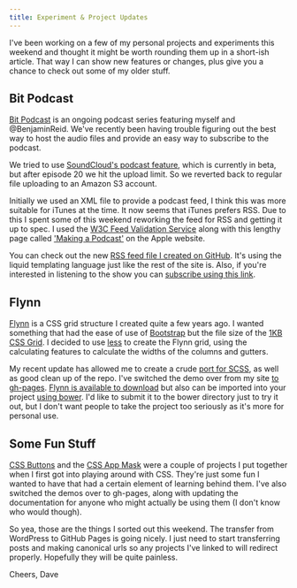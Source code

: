 ```yaml
---
title: Experiment & Project Updates
---
```


I've been working on a few of my personal projects and experiments this weekend and thought it might be worth rounding them up in a short-ish article. That way I can show new features or changes, plus give you a chance to check out some of my older stuff.
<!-- more -->

## Bit Podcast

[Bit Podcast](https://bitpodcast.com/) is an ongoing podcast series featuring myself and @BenjaminReid. We've recently been having trouble figuring out the best way to host the audio files and provide an easy way to subscribe to the podcast.

We tried to use [SoundCloud's podcast feature](https://help.soundcloud.com/customer/portal/articles/1209292-can-i-podcast-with-soundcloud-), which is currently in beta, but after episode 20 we hit the upload limit. So we reverted back to regular file uploading to an Amazon S3 account.

Initially we used an XML file to provide a podcast feed, I think this was more suitable for iTunes at the time. It now seems that iTunes prefers RSS. Due to this I spent some of this weekend reworking the feed for RSS and getting it up to spec. I used the [W3C Feed Validation Service](https://validator.w3.org/feed/) along with this lengthy page called ['Making a Podcast'](https://www.apple.com/uk/itunes/podcasts/specs.html) on the Apple website.

You can check out the new [RSS feed file I created on GitHub](https://github.com/nouveller/bitpodcast.com/blob/gh-pages/podcast.rss). It's using the liquid templating language just like the rest of the site is. Also, if you're interested in listening to the show you can [subscribe using this link](https://bitpodcast.com/podcast.rss).

## Flynn

[Flynn](https://daviddarnes.github.io/flynn/) is a CSS grid structure I created quite a few years ago. I wanted something that had the ease of use of [Bootstrap](https://getbootstrap.com/) but the file size of the [1KB CSS Grid](https://heygrady.com/blog/2011/02/17/using-sass-with-the-1kb-grid-system/). I decided to use [less](https://lesscss.org/) to create the Flynn grid, using the calculating features to calculate the widths of the columns and gutters.

My recent update has allowed me to create a crude [port for SCSS](https://github.com/daviddarnes/flynn/blob/master/grid/grid.scss), as well as good clean up of the repo. I've switched the demo over from my site [to gh-pages](https://daviddarnes.github.io/flynn/). [Flynn is available to download](https://github.com/daviddarnes/flynn) but also can be imported into your project [using bower](https://github.com/daviddarnes/flynn#usage). I'd like to submit it to the bower directory just to try it out, but I don't want people to take the project too seriously as it's more for personal use.

## Some Fun Stuff

[CSS Buttons](https://daviddarnes.github.io/css-buttons/) and the [CSS App Mask](https://github.com/daviddarnes/css-app-mask) were a couple of projects I put together when I first got into playing around with CSS. They're just some fun I wanted to have that had a certain element of learning behind them. I've also switched the demos over to gh-pages, along with updating the documentation for anyone who might actually be using them (I don't know who would though).

So yea, those are the things I sorted out this weekend. The transfer from WordPress to GitHub Pages is going nicely. I just need to start transferring posts and making canonical urls so any projects I've linked to will redirect properly. Hopefully they will be quite painless.

Cheers, Dave
